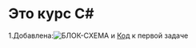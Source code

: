 # Это курс С#

1.Добавлена:![БЛОК-СХЕМА](/1.drawio.png) и [Код](qwerty1/Program.cs) к первой задаче
